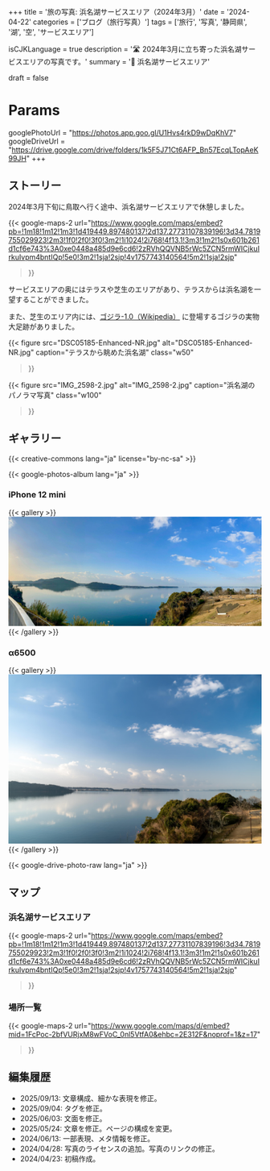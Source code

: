 +++
title = '旅の写真: 浜名湖サービスエリア（2024年3月）'
date = '2024-04-22'
categories = ['ブログ（旅行写真）']
tags = ['旅行', '写真', '静岡県', '湖', '空', 'サービスエリア']

isCJKLanguage = true
description = '🛣️ 2024年3月に立ち寄った浜名湖サービスエリアの写真です。'
summary = '📍 浜名湖サービスエリア'

draft = false

# Params
googlePhotoUrl = "https://photos.app.goo.gl/U1Hvs4rkD9wDqKhV7"
googleDriveUrl = "https://drive.google.com/drive/folders/1k5F5J71Ct6AFP_Bn57EcqLTopAeK99JH"
+++


## ストーリー

2024年3月下旬に鳥取へ行く途中、浜名湖サービスエリアで休憩しました。

{{< google-maps-2
  url="https://www.google.com/maps/embed?pb=!1m18!1m12!1m3!1d419449.897480137!2d137.27731107839196!3d34.7819755029923!2m3!1f0!2f0!3f0!3m2!1i1024!2i768!4f13.1!3m3!1m2!1s0x601b261d1cf6e743%3A0xe0448a485d9e6cd6!2zRVhQQVNB5rWc5ZCN5rmWICjkuIrkuIvpm4bntIQp!5e0!3m2!1sja!2sjp!4v1757743140564!5m2!1sja!2sjp"
  >}}


サービスエリアの奥にはテラスや芝生のエリアがあり、テラスからは浜名湖を一望することができました。

また、芝生のエリア内には、[ゴジラ-1.0（Wikipedia）](https://ja.wikipedia.org/wiki/%E3%82%B4%E3%82%B8%E3%83%A9-1.0) に登場するゴジラの実物大足跡がありました。

{{< figure
  src="DSC05185-Enhanced-NR.jpg"
  alt="DSC05185-Enhanced-NR.jpg"
  caption="テラスから眺めた浜名湖"
  class="w50"
  >}}

{{< figure
  src="IMG_2598-2.jpg"
  alt="IMG_2598-2.jpg"
  caption="浜名湖のパノラマ写真"
  class="w100"
  >}}


## ギャラリー

{{< creative-commons lang="ja" license="by-nc-sa" >}}

{{< google-photos-album lang="ja" >}}


### iPhone 12 mini

{{< gallery >}}
<img src="IMG_2598-2.jpg" alt="IMG_2598-2.jpg" class="grid-w100" />
{{< /gallery >}}


### α6500

{{< gallery >}}
<img src="DSC05185-Enhanced-NR.jpg" alt="DSC05185-Enhanced-NR.jpg" class="grid-w50" />
{{< /gallery >}}

{{< google-drive-photo-raw lang="ja" >}}


## マップ

### 浜名湖サービスエリア

{{< google-maps-2
  url="https://www.google.com/maps/embed?pb=!1m18!1m12!1m3!1d419449.897480137!2d137.27731107839196!3d34.7819755029923!2m3!1f0!2f0!3f0!3m2!1i1024!2i768!4f13.1!3m3!1m2!1s0x601b261d1cf6e743%3A0xe0448a485d9e6cd6!2zRVhQQVNB5rWc5ZCN5rmWICjkuIrkuIvpm4bntIQp!5e0!3m2!1sja!2sjp!4v1757743140564!5m2!1sja!2sjp"
  >}}


### 場所一覧

{{< google-maps-2
  url="https://www.google.com/maps/d/embed?mid=1FcPoc-2bfVURjxM8wFVoC_0nl5VtfA0&ehbc=2E312F&noprof=1&z=17"
  >}}


## 編集履歴

- 2025/09/13: 文章構成、細かな表現を修正。
- 2025/09/04: タグを修正。
- 2025/06/03: 文面を修正。
- 2025/05/24: 文章を修正。ページの構成を変更。
- 2024/06/13: 一部表現、メタ情報を修正。
- 2024/04/28: 写真のライセンスの追加。写真のリンクの修正。
- 2024/04/23: 初稿作成。
